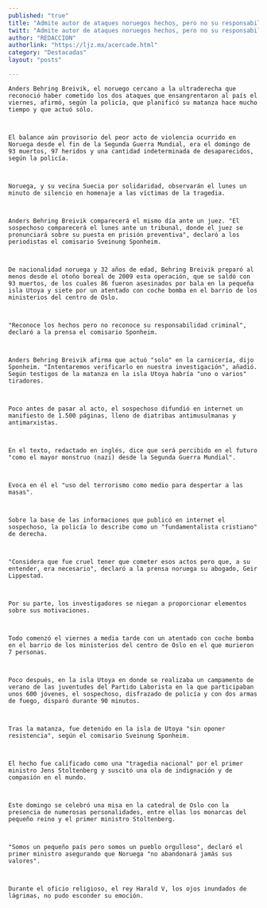```yaml
---
published: "true"
title: "Admite autor de ataques noruegos hechos, pero no su responsabilidad"
twitt: "Admite autor de ataques noruegos hechos, pero no su responsabilidad"
author: "REDACCION"
authorlink: "https://ljz.mx/acercade.html"
category: "Destacadas"
layout: "posts"

---
```



  
    Anders Behring Breivik, el noruego cercano a la ultraderecha que reconoció haber cometido los dos ataques que ensangrentaron al país el viernes, afirmó, según la policía, que planificó su matanza hace mucho tiempo y que actuó sólo.
  
  
  
    El balance aún provisorio del peor acto de violencia ocurrido en Noruega desde el fin de la Segunda Guerra Mundial, era el domingo de 93 muertos, 97 heridos y una cantidad indeterminada de desaparecidos, según la policía.
  
  
  
    Noruega, y su vecina Suecia por solidaridad, observarán el lunes un minuto de silencio en homenaje a las víctimas de la tragedia.
  
  
  
    Anders Behring Breivik comparecerá el mismo día ante un juez. "El sospechoso comparecerá el lunes ante un tribunal, donde el juez se pronunciará sobre su puesta en prisión preventiva", declaró a los periodistas el comisario Sveinung Sponheim.
  
  
  
    De nacionalidad noruega y 32 años de edad, Behring Breivik preparó al menos desde el otoño boreal de 2009 esta operación, que se saldó con 93 muertos, de los cuales 86 fueron asesinados por bala en la pequeña isla Utoya y siete por un atentado con coche bomba en el barrio de los ministerios del centro de Oslo.
  
  
  
    "Reconoce los hechos pero no reconoce su responsabilidad criminal", declaró a la prensa el comisario Sponheim.
  
  
  
    Anders Behring Breivik afirma que actuó "solo" en la carnicería, dijo Sponheim. "Intentaremos verificarlo en nuestra investigación", añadió. Según testigos de la matanza en la isla Utoya habría "uno o varios" tiradores.
  
  
  
    Poco antes de pasar al acto, el sospechoso difundió en internet un manifiesto de 1.500 páginas, lleno de diatribas antimusulmanas y antimarxistas.
  
  
  
    En el texto, redactado en inglés, dice que será percibido en el futuro "como el mayor monstruo (nazi) desde la Segunda Guerra Mundial".
  
  
  
    Evoca en él el "uso del terrorismo como medio para despertar a las masas".
  
  
  
    Sobre la base de las informaciones que publicó en internet el sospechoso, la policía lo describe como un "fundamentalista cristiano" de derecha.
  
  
  
    "Considera que fue cruel tener que cometer esos actos pero que, a su entender, era necesario", declaró a la prensa noruega su abogado, Geir Lippestad.
  
  
  
    Por su parte, los investigadores se niegan a proporcionar elementos sobre sus motivaciones.
  
  
  
    Todo comenzó el viernes a media tarde con un atentado con coche bomba en el barrio de los ministerios del centro de Oslo en el que murieron 7 personas.
  
  
  
    Poco después, en la isla Utoya en donde se realizaba un campamento de verano de las juventudes del Partido Laborista en la que participaban unos 600 jóvenes, el sospechoso, disfrazado de policía y con dos armas de fuego, disparó durante 90 minutos.
  
  
  
    Tras la matanza, fue detenido en la isla de Utoya "sin oponer resistencia", según el comisario Sveinung Sponheim.
  
  
  
    El hecho fue calificado como una "tragedia nacional" por el primer ministro Jens Stoltenberg y suscitó una ola de indignación y de compasión en el mundo.
  
  
  
    Este domingo se celebró una misa en la catedral de Oslo con la presencia de numerosas personalidades, entre ellas los monarcas del pequeño reino y el primer ministro Stoltenberg.
  
  
  
    "Somos un pequeño país pero somos un pueblo orgulloso", declaró el primer ministro asegurando que Noruega "no abandonará jamás sus valores".
  
  
  
    Durante el oficio religioso, el rey Harald V, los ojos inundados de lágrimas, no pudo esconder su emoción.
  

